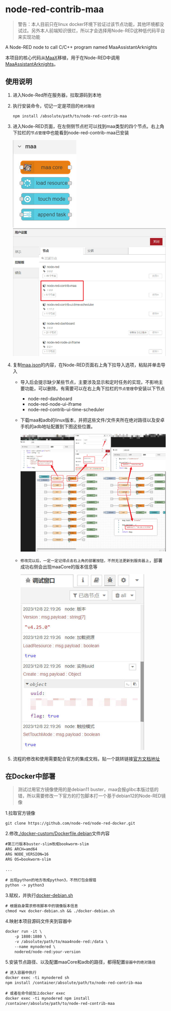 # node-red-contrib-maa

> 警告：本人目前只在linux docker环境下验证过该节点功能，其他环境都没试过。另外本人前端知识很烂，所以才会选择用Node-RED这种低代码平台来实现功能

A Node-RED node to call C/C++ program named MaaAssistantArknights

本项目的核心代码从[MaaX](https://github.com/MaaAssistantArknights/MaaX/blob/main/packages/main/coreLoader/index.ts)移植，用于在Node-RED中调用[MaaAssistantArknights](https://github.com/MaaAssistantArknights/MaaAssistantArknights)。



## 使用说明

1. 进入Node-Red所在服务器，拉取源码到本地

2. 执行安装命令，切记一定是项目的`绝对路径`

   ```
   npm install /absolute/path/to/node-red-contrib-maa
   ```

3. 进入Node-RED页面，在左侧侧节点栏可以找到maa类型的四个节点。右上角下拉栏的`节点管理`中也能看到node-red-contrib-maa已安装

   ![](./picture/01maa-node.jpg)![](./picture/02maa-node.jpg)

4. 复制[maa.json](flow/maa_demo/maa_demo.json)的内容，在Node-RED页面右上角下拉导入选项，粘贴并单击导入

   - 导入后会提示缺少某些节点，主要涉及显示和定时任务的实现，不影响主要功能，可以删除。有需要可以在右上角下拉栏的`节点管理`中安装以下节点
     - node-red-dashboard
     - node-red-node-ui-iframe
     - node-red-contrib-ui-time-scheduler

   - 下载maa和adb的linux版本，并把这些文件/文件夹所在绝对路径以及安卓手机的adb地址配置到下图这些位置。

     ![](./picture/03change-config.jpg)

   - `修改完以后，一定一定记得点击右上角的部署按钮，不然无法更新到服务器上`，部署成功右侧会出现maaCore的版本信息等

     ![](./picture/04succes.jpg)

5. 流程的修改和使用需要配合官方的集成文档，贴一个跳转链接[官方文档地址](https://maa.plus/docs/3.1-%E9%9B%86%E6%88%90%E6%96%87%E6%A1%A3.html)



## 在Docker中部署

> 测试过用官方镜像使用的是debian11 buster，maa会报glibc本版过低的错，所以需要修改一下官方的打包脚本打一个基于debian12的Node-RED镜像

1.拉取官方镜像

```
git clone https://github.com/node-red/node-red-docker.git
```

2.修改[./docker-custom/Dockerfile.debian](https://github.com/node-red/node-red-docker/blob/master/docker-custom/Dockerfile.debian)文件内容

```
#第三行版本buster-slim改成bookworm-slim
ARG ARCH=amd64
ARG NODE_VERSION=16
ARG OS=bookworm-slim

...

# 出现python的地方改成python3，不然打包会报错
python -> python3
```

3.赋权，并执行[docker-debian.sh](https://github.com/node-red/node-red-docker/blob/master/docker-custom/docker-debian.sh)

```
# 根据自身需求修改脚本中的镜像版本信息
chmod +wx docker-debian.sh && ./docker-debian.sh
```

4.映射本项目源码文件夹到容器中

```
docker run -it \
    -p 1880:1880 \
    -v /absolute/path/to/maa4node-red:/data \
    --name mynodered \
    nodered/node-red:your-version
```

5.安装节点路径、以及配置maaCore和adb的路径，都得配置`容器中的绝对路径`

```
# 进入容器中执行
docker exec -ti mynodered sh
npm install /container/absolute/path/to/node-red-contrib-maa

# 或者在命令前加上docker exec
docker exec -ti mynodered npm install /container/absolute/path/to/node-red-contrib-maa
```


